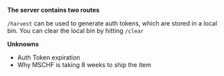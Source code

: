 **The server contains two routes**

``/harvest`` can be used to generate auth tokens, which are stored in a local bin. You can clear the local bin by hitting ``/clear``

**Unknowns**
- Auth Token expiration
- Why MSCHF is taking 8 weeks to ship the item
